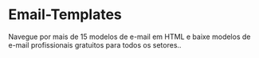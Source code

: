 # Email-Templates
Navegue por mais de 15 modelos de e-mail em HTML e baixe modelos de e-mail profissionais gratuitos para todos os setores..
